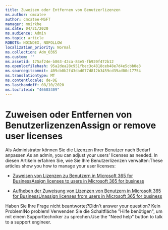 ```yaml
---
title: Zuweisen oder Entfernen von Benutzerlizenzen
ms.author: cmcatee
author: cmcatee-MSFT
manager: mnirkhe
ms.date: 04/21/2020
ms.audience: Admin
ms.topic: article
ROBOTS: NOINDEX, NOFOLLOW
localization_priority: Normal
ms.collection: Adm_O365
ms.custom: ''
ms.assetid: 175af24e-b863-42ca-84e5-fb920f472b12
ms.openlocfilehash: 95a2dea28c951fbec3c4818ceb48e7d4e5cbb0e3
ms.sourcegitcommit: 409cb0b2f43dad077d812b3459cd39ad00c17754
ms.translationtype: MT
ms.contentlocale: de-DE
ms.lasthandoff: 08/10/2020
ms.locfileid: "46603409"
---
```

# <a name="assign-or-remove-user-licenses"></a><span data-ttu-id="93b9f-102">Zuweisen oder Entfernen von Benutzerlizenzen</span><span class="sxs-lookup"><span data-stu-id="93b9f-102">Assign or remove user licenses</span></span>

<span data-ttu-id="93b9f-103">Als Administrator können Sie die Lizenzen Ihrer Benutzer nach Bedarf anpassen.</span><span class="sxs-lookup"><span data-stu-id="93b9f-103">As an admin, you can adjust your users' licenses as needed.</span></span> <span data-ttu-id="93b9f-104">In diesen Artikeln erfahren Sie, wie Sie Ihre Benutzerlizenzen verwalten:</span><span class="sxs-lookup"><span data-stu-id="93b9f-104">These articles show you how to manage your user licenses:</span></span>
  
- [<span data-ttu-id="93b9f-105">Zuweisen von Lizenzen zu Benutzern in Microsoft 365 for Business</span><span class="sxs-lookup"><span data-stu-id="93b9f-105">Assign licenses to users in Microsoft 365 for business</span></span>](https://docs.microsoft.com/azure/active-directory/fundamentals/license-users-groups?context=azure/active-directory/users-groups-roles/context/ugr-context)

- [<span data-ttu-id="93b9f-106">Aufheben der Zuweisung von Lizenzen von Benutzern in Microsoft 365 for Business</span><span class="sxs-lookup"><span data-stu-id="93b9f-106">Unassign licenses from users in Microsoft 365 for business</span></span>](https://docs.microsoft.com/azure/active-directory/fundamentals/license-users-groups?context=azure/active-directory/users-groups-roles/context/ugr-context#remove-a-license)

<span data-ttu-id="93b9f-107">Haben Sie Ihre Frage nicht beantwortet?</span><span class="sxs-lookup"><span data-stu-id="93b9f-107">Didn't answer your question?</span></span> <span data-ttu-id="93b9f-108">Kein Problem!</span><span class="sxs-lookup"><span data-stu-id="93b9f-108">No problem!</span></span> <span data-ttu-id="93b9f-109">Verwenden Sie die Schaltfläche "Hilfe benötigen", um mit einem Supporttechniker zu sprechen.</span><span class="sxs-lookup"><span data-stu-id="93b9f-109">Use the "Need help" button to talk to a support engineer.</span></span>